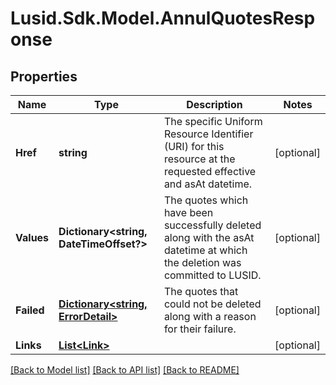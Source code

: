 
# Lusid.Sdk.Model.AnnulQuotesResponse

## Properties

Name | Type | Description | Notes
------------ | ------------- | ------------- | -------------
**Href** | **string** | The specific Uniform Resource Identifier (URI) for this resource at the requested effective and asAt datetime. | [optional] 
**Values** | **Dictionary&lt;string, DateTimeOffset?&gt;** | The quotes which have been successfully deleted along with the asAt datetime at which the deletion was committed to LUSID. | [optional] 
**Failed** | [**Dictionary&lt;string, ErrorDetail&gt;**](ErrorDetail.md) | The quotes that could not be deleted along with a reason for their failure. | [optional] 
**Links** | [**List&lt;Link&gt;**](Link.md) |  | [optional] 

[[Back to Model list]](../README.md#documentation-for-models)
[[Back to API list]](../README.md#documentation-for-api-endpoints)
[[Back to README]](../README.md)

